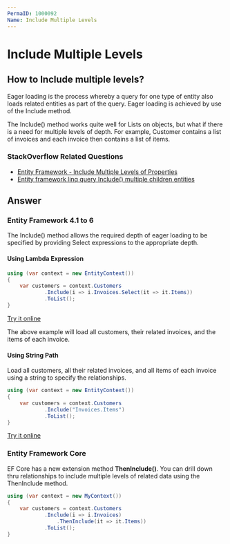 ```yaml
---
PermaID: 1000092
Name: Include Multiple Levels
---
```


# Include Multiple Levels

## How to Include multiple levels? 

Eager loading is the process whereby a query for one type of entity also loads related entities as part of the query. Eager loading is achieved by use of the Include method. 

The Include() method works quite well for Lists on objects, but what if there is a need for multiple levels of depth. For example, Customer contains a list of invoices and each invoice then contains a list of items.
### StackOverflow Related Questions

 - [Entity Framework - Include Multiple Levels of Properties](https://stackoverflow.com/questions/10822656/entity-framework-include-multiple-levels-of-properties)
 - [Entity framework linq query Include() multiple children entities](https://stackoverflow.com/questions/3356541/entity-framework-linq-query-include-multiple-children-entities?noredirect=1&lq=1) 

## Answer

### Entity Framework 4.1 to 6

The Include() method allows the required depth of eager loading to be specified by providing Select expressions to the appropriate depth.

#### Using Lambda Expression


```csharp
using (var context = new EntityContext())
{
    var customers = context.Customers
            .Include(i => i.Invoices.Select(it => it.Items))
            .ToList();
}
```

[Try it online](https://dotnetfiddle.net/9AlM9G)

The above example will load all customers, their related invoices, and the items of each invoice.

#### Using String Path

Load all customers, all their related invoices, and all items of each invoice using a string to specify the relationships.


```csharp
using (var context = new EntityContext())
{
    var customers = context.Customers
            .Include("Invoices.Items")
            .ToList();
}
```

[Try it online](https://dotnetfiddle.net/FyHHLD)

### Entity Framework Core

EF Core has a new extension method **ThenInclude()**. You can drill down thru relationships to include multiple levels of related data using the ThenInclude method.


```csharp
using (var context = new MyContext())
{
    var customers = context.Customers
            .Include(i => i.Invoices)
                .ThenInclude(it => it.Items))
            .ToList();
}
```